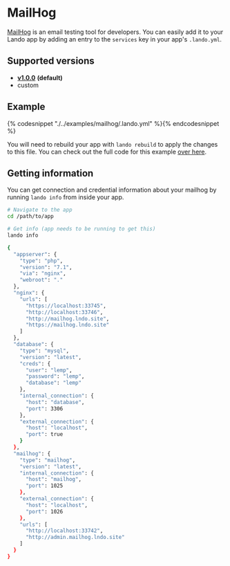 MailHog
=======

[MailHog](https://github.com/mailhog/MailHog) is an email testing tool for developers. You can easily add it to your Lando app by adding an entry to the `services` key in your app's `.lando.yml`.

Supported versions
------------------

*   **[v1.0.0](https://hub.docker.com/r/mailhog/mailhog/)** **(default)**
*   custom

Example
-------

{% codesnippet "./../examples/mailhog/.lando.yml" %}{% endcodesnippet %}

You will need to rebuild your app with `lando rebuild` to apply the changes to this file. You can check out the full code for this example [over here](https://github.com/lando/lando/tree/master/examples/mailhog).

Getting information
-------------------

You can get connection and credential information about your mailhog by running `lando info` from inside your app.

```bash
# Navigate to the app
cd /path/to/app

# Get info (app needs to be running to get this)
lando info

{
  "appserver": {
    "type": "php",
    "version": "7.1",
    "via": "nginx",
    "webroot": "."
  },
  "nginx": {
    "urls": [
      "https://localhost:33745",
      "http://localhost:33746",
      "http://mailhog.lndo.site",
      "https://mailhog.lndo.site"
    ]
  },
  "database": {
    "type": "mysql",
    "version": "latest",
    "creds": {
      "user": "lemp",
      "password": "lemp",
      "database": "lemp"
    },
    "internal_connection": {
      "host": "database",
      "port": 3306
    },
    "external_connection": {
      "host": "localhost",
      "port": true
    }
  },
  "mailhog": {
    "type": "mailhog",
    "version": "latest",
    "internal_connection": {
      "host": "mailhog",
      "port": 1025
    },
    "external_connection": {
      "host": "localhost",
      "port": 1026
    },
    "urls": [
      "http://localhost:33742",
      "http://admin.mailhog.lndo.site"
    ]
  }
}
```
